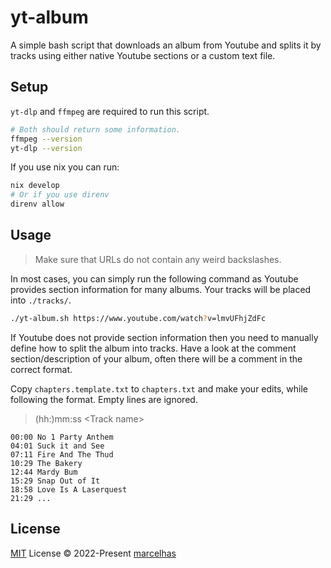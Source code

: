 # yt-album

A simple bash script that downloads an album from Youtube and splits it
by tracks using either native Youtube sections or a custom text file.

## Setup

`yt-dlp` and `ffmpeg` are required to run this script.

```bash
# Both should return some information.
ffmpeg --version
yt-dlp --version
```

If you use nix you can run:

```bash
nix develop
# Or if you use direnv
direnv allow
```

## Usage

> Make sure that URLs do not contain any weird backslashes.

In most cases, you can simply run the following command as Youtube
provides section information for many albums.
Your tracks will be placed into `./tracks/`.

```bash
./yt-album.sh https://www.youtube.com/watch?v=lmvUFhjZdFc
```

If Youtube does not provide section information then you need to manually
define how to split the album into tracks.
Have a look at the comment section/description of your album, often there
will be a comment in the correct format.

Copy `chapters.template.txt` to `chapters.txt` and make your edits,
while following the format. Empty lines are ignored.

> (hh:)mm:ss \<Track name\>

```plain
00:00 No 1 Party Anthem
04:01 Suck it and See
07:11 Fire And The Thud
10:29 The Bakery
12:44 Mardy Bum
15:29 Snap Out of It
18:58 Love Is A Laserquest
21:29 ...
```

## License

[MIT](./LICENSE) License © 2022-Present [marcelhas](https://github.com/marcelhas)
